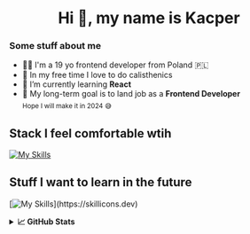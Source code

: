 <h1 align="center">Hi 👋, my name is Kacper</h1>
<h3 align="left">Some stuff about me </h3>
 
- 👨‍💻 I'm a 19 yo frontend developer from Poland 🇵🇱
- 💪 In my free time I love to do calisthenics
- 🌱 I’m currently learning **React**
- 🤩 My long-term goal is to land job as a **Frontend Developer**  
	<sub>Hope I will make it in 2024 😅</sub>

## Stack I feel comfortable wtih
[![My Skills](https://skillicons.dev/icons?i=html,css,sass,js,git)](https://skillicons.dev)

## Stuff I want to learn in the future
[![My Skills](https://skillicons.dev/icons?i=ts,react,tailwind,)](https://skillicons.dev)





<details> <summary> <b>📈 GitHub Stats </b> </summary
 
[![GitHub Streak](https://streak-stats.demolab.com?user=cybulskikacper&theme=tokyonight)](https://git.io/streak-stats)


 </details>
 
 
 
 
 


